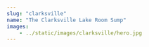 ```yaml
---
slug: "clarksville"
name: "The Clarksville Lake Room Sump"
images:
    - ../static/images/clarksville/hero.jpg
---
```

